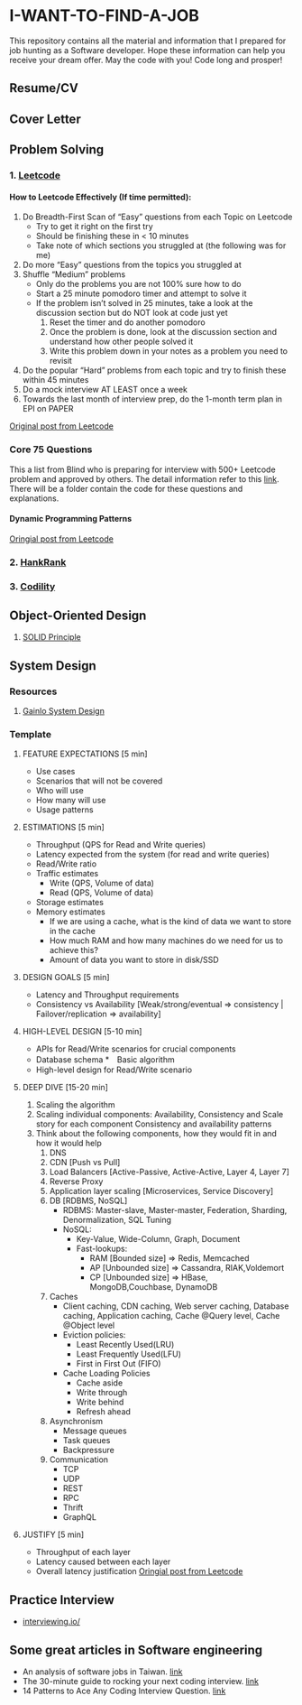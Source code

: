# I-WANT-TO-FIND-A-JOB
This repository contains all the material and information that I prepared for job hunting as a Software developer. Hope these information can help you receive your dream offer. May the code with you! Code long and prosper!

## Resume/CV

## Cover Letter

## Problem Solving
### 1. [Leetcode](https://leetcode.com/)
#### How to Leetcode Effectively (If time permitted):
1. Do Breadth-First Scan of “Easy” questions from each Topic on Leetcode
    * Try to get it right on the first try
    * Should be finishing these in < 10 minutes
    * Take note of which sections you struggled at (the following was for me)
2. Do more “Easy” questions from the topics you struggled at
3. Shuffle “Medium” problems
    * Only do the problems you are not 100% sure how to do
    * Start a 25 minute pomodoro timer and attempt to solve it
    * If the problem isn’t solved in 25 minutes, take a look at the discussion section but do NOT look at code just yet
        1. Reset the timer and do another pomodoro
        2. Once the problem is done, look at the discussion section and understand how other people solved it
        3. Write this problem down in your notes as a problem you need to revisit
4. Do the popular “Hard” problems from each topic and try to finish these within 45 minutes
5. Do a mock interview AT LEAST once a week
6. Towards the last month of interview prep, do the 1-month term plan in EPI on PAPER

[Original post from Leetcode](https://leetcode.com/discuss/general-discussion/443629/How-to-Leetcode-Effectively)

### Core 75 Questions
This a list from Blind who is preparing for interview with 500+ Leetcode problem and approved by others. The detail information refer to this [link](https://www.teamblind.com/post/New-Year-Gift---Curated-List-of-Top-100-LeetCode-Questions-to-Save-Your-Time-OaM1orEU). There will be a folder contain the code for these questions and explanations.

#### Dynamic Programming Patterns
[Oringial post from Leetcode](https://leetcode.com/discuss/general-discussion/458695/Dynamic-Programming-Patterns)

 
### 2. [HankRank](https://www.hackerrank.com/)
### 3. [Codility](https://www.codility.com/)


## Object-Oriented Design
1. [SOLID Principle](https://www.youtube.com/watch?v=yxf2spbpTSw)

## System Design
### Resources
1. [Gainlo System Design](http://blog.gainlo.co/index.php/category/system-design-interview-questions/)

### Template
1. FEATURE EXPECTATIONS [5 min]
   * Use cases
   * Scenarios that will not be covered 
   * Who will use
   * How many will use
   * Usage patterns


2. ESTIMATIONS [5 min]
   * Throughput (QPS for Read and Write queries)
   * Latency expected from the system (for read and write queries)
   * Read/Write ratio
   * Traffic estimates
      * Write (QPS, Volume of data)
      * Read  (QPS, Volume of data)
   * Storage estimates
   * Memory estimates
      * If we are using a cache, what is the kind of data we want to store in the cache
      * How much RAM and how many machines do we need for us to achieve this?
      * Amount of data you want to store in disk/SSD

3. DESIGN GOALS [5 min]
   * Latency and Throughput requirements
   * Consistency vs Availability  [Weak/strong/eventual => consistency | Failover/replication => availability]

4. HIGH-LEVEL DESIGN [5-10 min]
   * APIs for Read/Write scenarios for crucial components
   * Database schema
   *　Basic algorithm
   * High-level design for Read/Write scenario

5. DEEP DIVE [15-20 min]
   1. Scaling the algorithm
   2. Scaling individual components: 
      Availability, Consistency and Scale story for each component
      Consistency and availability patterns
   3. Think about the following components, how they would fit in and how it would help
      1. DNS
      2. CDN [Push vs Pull]
      3. Load Balancers [Active-Passive, Active-Active, Layer 4, Layer 7]
      4. Reverse Proxy
      5. Application layer scaling [Microservices, Service Discovery]
      6. DB [RDBMS, NoSQL]
         - RDBMS: Master-slave, Master-master, Federation, Sharding, Denormalization, SQL Tuning
         - NoSQL:
            - Key-Value, Wide-Column, Graph, Document
            - Fast-lookups:        
               - RAM  [Bounded size] => Redis, Memcached
               - AP [Unbounded size] => Cassandra, RIAK,Voldemort
               - CP [Unbounded size] => HBase, MongoDB,Couchbase, DynamoDB
      7. Caches
         - Client caching, CDN caching, Web server caching, Database caching, Application caching, Cache @Query level, Cache @Object level
         - Eviction policies:
            - Least Recently Used(LRU)
            - Least Frequently Used(LFU)
            - First in First Out (FIFO)
         - Cache Loading Policies
            - Cache aside
            - Write through
            - Write behind
            - Refresh ahead
      8. Asynchronism
         - Message queues
         - Task queues
         - Backpressure
      9. Communication
         - TCP
         - UDP
         - REST
         - RPC
         - Thrift
         - GraphQL
 
6. JUSTIFY [5 min]
   * Throughput of each layer
   * Latency caused between each layer
   * Overall latency justification
[Oringial post from Leetcode](https://leetcode.com/discuss/career/229177/My-System-Design-Template)

## Practice Interview
* [interviewing.io/](https://interviewing.io/)

## Some great articles in Software engineering
* An analysis of software jobs in Taiwan. [link](https://m.gamer.com.tw/forum/C.php?bsn=60076&page=&snA=5444020&last=)
* The 30-minute guide to rocking your next coding interview. [link](https://www.freecodecamp.org/news/coding-interviews-for-dummies-5e048933b82b/)
* 14 Patterns to Ace Any Coding Interview Question. [link](https://hackernoon.com/14-patterns-to-ace-any-coding-interview-question-c5bb3357f6ed)
